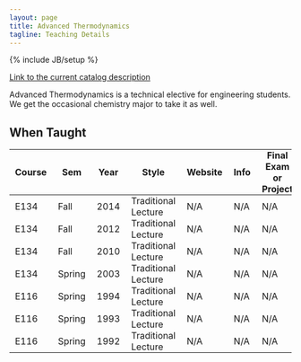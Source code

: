 ```yaml
---
layout: page
title: Advanced Thermodynamics
tagline: Teaching Details
---
```

{% include JB/setup %}

[Link to the current catalog description](https://www.hmc.edu/engineering/curriculum/courses/engineering-course-descriptions/#134)

Advanced Thermodynamics is a technical elective for engineering students. We get the occasional
chemistry major to take it as well.

## When Taught
<style>
th, td {
    padding:  0px 10px;
}
</style>

| Course | Sem | Year | Style | Website | Info | Final Exam or Project |
| ------ | --- | ---- | ----- | ------- | ---- | --------------------- |
| E134 | Fall | 2014 | Traditional Lecture | N/A | N/A | N/A |
| E134 | Fall | 2012 | Traditional Lecture | N/A | N/A | N/A |
| E134 | Fall | 2010 | Traditional Lecture | N/A | N/A | N/A |
| E134 | Spring | 2003 | Traditional Lecture | N/A | N/A | N/A |
| E116 | Spring | 1994 | Traditional Lecture | N/A | N/A | N/A |
| E116 | Spring | 1993 | Traditional Lecture | N/A | N/A | N/A |
| E116 | Spring | 1992 | Traditional Lecture | N/A | N/A | N/A |
